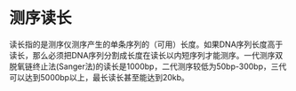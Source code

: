 # 测序读长

读长指的是测序仪测序产生的单条序列的（可用）长度。如果DNA序列长度高于读长，那么必须把DNA序列分割成长度在读长以内短序列才能测序。一代测序双脱氧链终止法(Sanger法)的读长是1000bp，二代测序较低为50bp-300bp，三代可以达到5000bp以上，最长读长甚至能达到20kb。